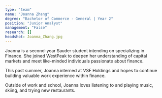 ```yaml
---
type: "team"
name: "Joanna Zhang"
degree: "Bachelor of Commerce - General | Year 2"
position: "Junior Analyst"
management: "False"
research: []
headshot: Joanna_Zhang.jpg
---
```


Joanna is a second-year Sauder student intending on specializing in Finance. She joined WestPeak to deepen her understanding of capital markets and meet like-minded individuals passionate about finance.

This past summer, Joanna interned at VSF Holdings and hopes to continue building valuable work experience within finance.

Outside of work and school, Joanna loves listening to and playing music, skiing, and trying new restaurants.
